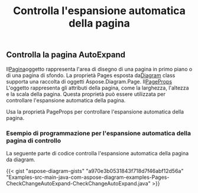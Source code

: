 ﻿---
title: Controlla l'espansione automatica della pagina
type: docs
weight: 10
url: /it/java/check-page-autoexpand/
description: Questa sezione spiega come controllare o cambiare la pagina è l'espansione automatica in un file visio con Aspose.Diagram.
---
## **Controlla la pagina AutoExpand**

 Il[Pagina](https://reference.aspose.com/diagram/java/com.aspose.diagram/page)oggetto rappresenta l'area di disegno di una pagina in primo piano o di una pagina di sfondo. La proprietà Pages esposta da[Diagram](https://reference.aspose.com/diagram/java/com.aspose.diagram/diagram) class supporta una raccolta di oggetti Aspose.Diagram.Page.
 Il[PageProps](https://reference.aspose.com/diagram/java/com.aspose.diagram/PageProps) L'oggetto rappresenta gli attributi della pagina, come la larghezza, l'altezza e la scala della pagina. Questa proprietà può essere utilizzata per controllare l'espansione automatica della pagina.

Usa la proprietà PageProps per controllare l'espansione automatica della pagina.
### **Esempio di programmazione per l'espansione automatica della pagina di controllo**
La seguente parte di codice controlla l'espansione automatica della pagina da diagram.

{{< gist "aspose-diagram-gists" "a970e3b0531843f718d7f46abf12d56a" "Examples-src-main-java-com-aspose-diagram-examples-Pages-CheckChangeAutoExpand-CheckChangeAutoExpand.java" >}}
